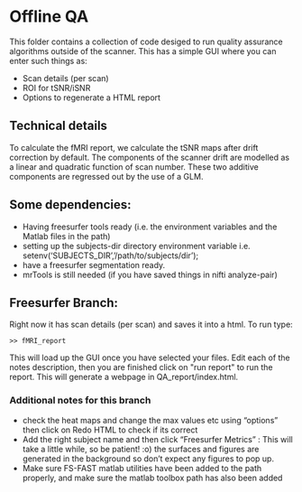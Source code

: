# Offline QA

This folder contains a collection of code desiged to run quality assurance algorithms outside of the scanner. This has a simple GUI where you can enter such things as:

- Scan details (per scan)
- ROI for tSNR/iSNR
- Options to regenerate a HTML report

## Technical details
To calculate the fMRI report, we calculate the tSNR maps after drift correction by default. The components of the scanner drift are modelled as a linear and quadratic function of scan number. These two additive components are regressed out by the use of a GLM.

## Some dependencies:
+ Having freesurfer tools ready (i.e. the environment variables and the Matlab files in the path)
+ setting up the subjects-dir directory environment variable i.e.
setenv(‘SUBJECTS_DIR’,’/path/to/subjects/dir’);
+ have a freesurfer segmentation ready. 
+ mrTools is still needed (if you have saved things in nifti analyze-pair)

## Freesurfer Branch:

Right now it has scan details (per scan) and saves it into a html. To run type:

	>> fMRI_report
	
This will load up the GUI once you have selected your files. Edit each of the notes
description, then you are finished click on "run report" to run the report. This will
generate a webpage in QA_report/index.html.

### Additional notes for this branch

+ check the heat maps and change the max values etc using “options” then click on Redo HTML to check if its correct
+ Add the right subject name and then click “Freesurfer Metrics” : This will take a little while, so be patient! :o) the surfaces and figures are generated in the background so don’t expect any figures to pop up.
+ Make sure FS-FAST matlab utilities have been added to the path properly, and make sure the matlab toolbox path has also been added
